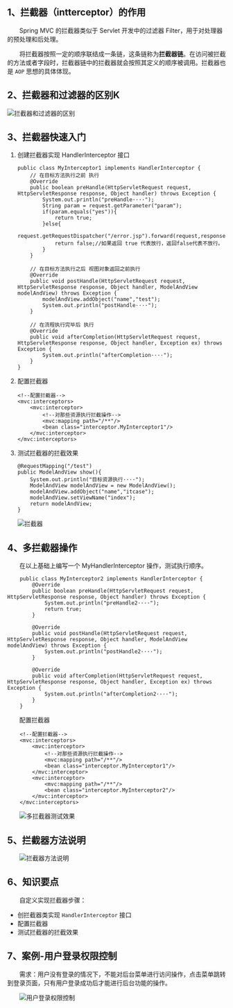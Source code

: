 ##  1、拦截器（intterceptor）的作用

&emsp;&emsp;Spring MVC 的拦截器类似于 Servlet 开发中的过滤器 Filter，用于对处理器的预处理和后处理。

&emsp;&emsp;将拦截器按照一定的顺序联结成一条链，这条链称为**拦截器链**。在访问被拦截的方法或者字段时，拦截器链中的拦截器就会按照其定义的顺序被调用。拦截器也是 ``AOP`` 思想的具体体现。

##  2、拦截器和过滤器的区别K

![拦截器和过滤器的区别](https://raw.githubusercontent.com/yimu-0412/image/master/image/%E6%8B%A6%E6%88%AA%E5%99%A8%E5%92%8C%E8%BF%87%E6%BB%A4%E5%99%A8%E7%9A%84%E5%8C%BA%E5%88%AB.png)

##  3、拦截器快速入门

1. 创建拦截器实现 HandlerInterceptor 接口

    ```
    public class MyInterceptor1 implements HandlerInterceptor {
        // 在目标方法执行之前 执行
        @Override
        public boolean preHandle(HttpServletRequest request, HttpServletResponse response, Object handler) throws Exception {
            System.out.println("preHandle····");
            String param = request.getParameter("param");
            if(param.equals("yes")){
                return true;
            }else{
                request.getRequestDispatcher("/error.jsp").forward(request,response);
                return false;//如果返回 true 代表放行，返回false代表不放行。
            }
        }

        // 在目标方法执行之后 视图对象返回之前执行
        @Override
        public void postHandle(HttpServletRequest request, HttpServletResponse response, Object handler, ModelAndView modelAndView) throws Exception {
            modelAndView.addObject("name","test");
            System.out.println("postHandle····");
        }

        // 在流程执行完毕后 执行
        @Override
        public void afterCompletion(HttpServletRequest request, HttpServletResponse response, Object handler, Exception ex) throws Exception {
            System.out.println("afterCompletion····");
        }
    }
    ```
2. 配置拦截器

    ```
    <!--配置拦截器-->
    <mvc:interceptors>
        <mvc:interceptor>
            <!--对那些资源执行拦截操作-->
            <mvc:mapping path="/**"/>
            <bean class="interceptor.MyInterceptor1"/>
        </mvc:interceptor>
    </mvc:interceptors> 
    ```
3. 测试拦截器的拦截效果

    ```
    @RequestMapping("/test")
    public ModelAndView show(){
        System.out.println("目标资源执行····");
        ModelAndView modelAndView = new ModelAndView();
        modelAndView.addObject("name","itcase");
        modelAndView.setViewName("index");
        return modelAndView;
    }
    ```

    ![拦截器](https://raw.githubusercontent.com/yimu-0412/image/master/image/%E6%8B%A6%E6%88%AA%E5%99%A8.png)

## 4、多拦截器操作

&emsp;&emsp;在以上基础上编写一个 MyHandlerInterceptor 操作，测试执行顺序。

```
    public class MyInterceptor2 implements HandlerInterceptor {
        @Override
        public boolean preHandle(HttpServletRequest request, HttpServletResponse response, Object handler) throws Exception {
            System.out.println("preHandle2····");
            return true;
        }

        @Override
        public void postHandle(HttpServletRequest request, HttpServletResponse response, Object handler, ModelAndView modelAndView) throws Exception {
            System.out.println("postHandle2····");
        }

        @Override
        public void afterCompletion(HttpServletRequest request, HttpServletResponse response, Object handler, Exception ex) throws Exception {
            System.out.println("afterCompletion2····");
        }
    }
```
&emsp;&emsp;配置拦截器
```
    <!--配置拦截器-->
    <mvc:interceptors>
        <mvc:interceptor>
            <!--对那些资源执行拦截操作-->
            <mvc:mapping path="/**"/>
            <bean class="interceptor.MyInterceptor1"/>
        </mvc:interceptor>
        <mvc:interceptor>
            <mvc:mapping path="/**"/>
            <bean class="interceptor.MyInterceptor2"/>
        </mvc:interceptor>
    </mvc:interceptors> 
```

&emsp;&emsp;![多拦截器测试效果](https://raw.githubusercontent.com/yimu-0412/image/master/image/%E5%A4%9A%E6%8B%A6%E6%88%AA%E5%99%A8%E6%B5%8B%E8%AF%95%E6%95%88%E6%9E%9C.png)

## 5、拦截器方法说明

&emsp;&emsp;![拦截器方法说明](https://raw.githubusercontent.com/yimu-0412/image/master/image/%E6%8B%A6%E6%88%AA%E5%99%A8%E6%96%B9%E6%B3%95%E8%AF%B4%E6%98%8E.png)

## 6、知识要点

&emsp;&emsp;自定义实现拦截器步骤：

* 创拦截器类实现 ``HandlerInterceptor`` 接口
* 配置拦截器
* 测试拦截器的拦截效果

## 7、案例-用户登录权限控制

&emsp;&emsp;需求：用户没有登录的情况下，不能对后台菜单进行访问操作，点击菜单跳转到登录页面，只有用户登录成功后才能进行后台功能的操作。

&emsp;&emsp;![用户登录权限控制](https://raw.githubusercontent.com/yimu-0412/image/master/image/%E7%94%A8%E6%88%B7%E7%99%BB%E5%BD%95%E6%9D%83%E9%99%90%E6%8E%A7%E5%88%B6.png)

